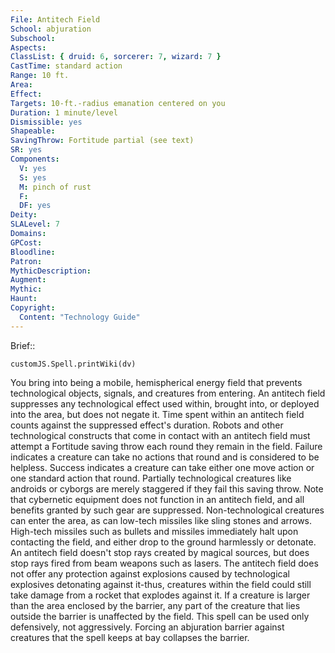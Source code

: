 ```yaml
---
File: Antitech Field
School: abjuration
Subschool: 
Aspects: 
ClassList: { druid: 6, sorcerer: 7, wizard: 7 }
CastTime: standard action
Range: 10 ft.
Area: 
Effect: 
Targets: 10-ft.-radius emanation centered on you
Duration: 1 minute/level
Dismissible: yes
Shapeable: 
SavingThrow: Fortitude partial (see text)
SR: yes
Components:
  V: yes
  S: yes
  M: pinch of rust
  F: 
  DF: yes
Deity: 
SLALevel: 7
Domains: 
GPCost: 
Bloodline: 
Patron: 
MythicDescription: 
Augment: 
Mythic: 
Haunt: 
Copyright:
  Content: "Technology Guide"
---
```

Brief:: 

```dataviewjs
customJS.Spell.printWiki(dv)
```

You bring into being a mobile, hemispherical energy field that prevents technological objects, signals, and creatures from entering. An antitech field suppresses any technological effect used within, brought into, or deployed into the area, but does not negate it. Time spent within an antitech field counts against the suppressed effect's duration. Robots and other technological constructs that come in contact with an antitech field must attempt a Fortitude saving throw each round they remain in the field. Failure indicates a creature can take no actions that round and is considered to be helpless. Success indicates a creature can take either one move action or one standard action that round. Partially technological creatures like androids or cyborgs are merely staggered if they fail this saving throw. Note that cybernetic equipment does not function in an antitech field, and all benefits granted by such gear are suppressed. Non-technological creatures can enter the area, as can low-tech missiles like sling stones and arrows. High-tech missiles such as bullets and missiles immediately halt upon contacting the field, and either drop to the ground harmlessly or detonate. An antitech field doesn't stop rays created by magical sources, but does stop rays fired from beam weapons such as lasers. The antitech field does not offer any protection against explosions caused by technological explosives detonating against it-thus, creatures within the field could still take damage from a rocket that explodes against it. If a creature is larger than the area enclosed by the barrier, any part of the creature that lies outside the barrier is unaffected by the field. This spell can be used only defensively, not aggressively. Forcing an abjuration barrier against creatures that the spell keeps at bay collapses the barrier.

